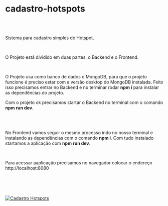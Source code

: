 # cadastro-hotspots
</br></br>
<p>Sistema para cadastro simples de Hotspot.</p></br>

<p>O Projeto está dividido em duas partes, o Backend e o Frontend.</p></br>

<p>O Projeto usa como banco de dados o MongoDB, para que o projeto funcione é preciso estar com a versão desktop do MongoDB instalada.
Feito isso precisamos entrar no Backend e no terminar rodar <strong>npm i</strong> para instalar as dependências do projeto.</p>
<p>Com o projeto ok precisamos startar o Backend no terminal com o comando <strong>npm run dev</strong>.</p></br></br>

<p>No Frontend vamos seguir o mesmo processo indo no nosso terminal e instalando as dependências com o comando <strong>npm i</strong>.
Com tudo instalado startamos a aplicação com <strong>npm run dev</strong>.</p></br>

<p>Para acessar  aaplicação precisamos no navegador colocar o endereço <link>http://localhost:8080</link></p></br></br></br>

<a href="https://imgflip.com/gif/2sbx4e"><img src="https://i.imgflip.com/2sbx4e.gif" title="Cadastro Hotspots"/></a>
